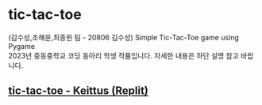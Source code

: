 # tic-tac-toe
(김수성,조해윤,최종원 팀 - 20806 김수성) Simple Tic-Tac-Toe game using Pygame  
2023년 중동중학교 코딩 동아리 학생 작품입니다. 자세한 내용은 하단 설명 참고 바랍니다.  

## [tic-tac-toe - Keittus (Replit)](http://replit.com/@Flapskin/tic-tac-toe)
